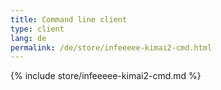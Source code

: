 ```yaml
---
title: Command line client
type: client
lang: de
permalink: /de/store/infeeeee-kimai2-cmd.html
---
```


{% include store/infeeeee-kimai2-cmd.md %}
